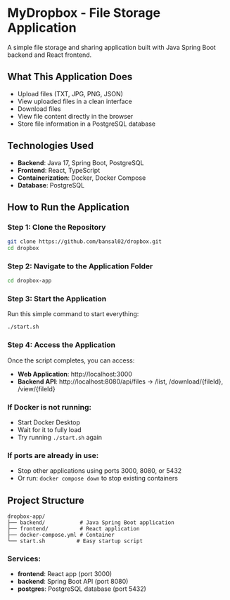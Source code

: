 # MyDropbox - File Storage Application

A simple file storage and sharing application built with Java Spring Boot backend and React frontend.

## What This Application Does

- Upload files (TXT, JPG, PNG, JSON)
- View uploaded files in a clean interface
- Download files
- View file content directly in the browser
- Store file information in a PostgreSQL database

## Technologies Used

- **Backend**: Java 17, Spring Boot, PostgreSQL
- **Frontend**: React, TypeScript
- **Containerization**: Docker, Docker Compose
- **Database**: PostgreSQL

## How to Run the Application

### Step 1: Clone the Repository

```bash
git clone https://github.com/bansal02/dropbox.git
cd dropbox
```

### Step 2: Navigate to the Application Folder

```bash
cd dropbox-app
```

### Step 3: Start the Application

Run this simple command to start everything:

```bash
./start.sh
```

### Step 4: Access the Application

Once the script completes, you can access:

- **Web Application**: http://localhost:3000
- **Backend API**: http://localhost:8080/api/files -> /list, /download/{fileId}, /view/{fileId}

### If Docker is not running:
- Start Docker Desktop
- Wait for it to fully load
- Try running `./start.sh` again

### If ports are already in use:
- Stop other applications using ports 3000, 8080, or 5432
- Or run: `docker compose down` to stop existing containers

## Project Structure

```
dropbox-app/
├── backend/           # Java Spring Boot application
├── frontend/          # React application
├── docker-compose.yml # Container
└── start.sh          # Easy startup script
```

### Services:
- **frontend**: React app (port 3000)
- **backend**: Spring Boot API (port 8080)
- **postgres**: PostgreSQL database (port 5432)